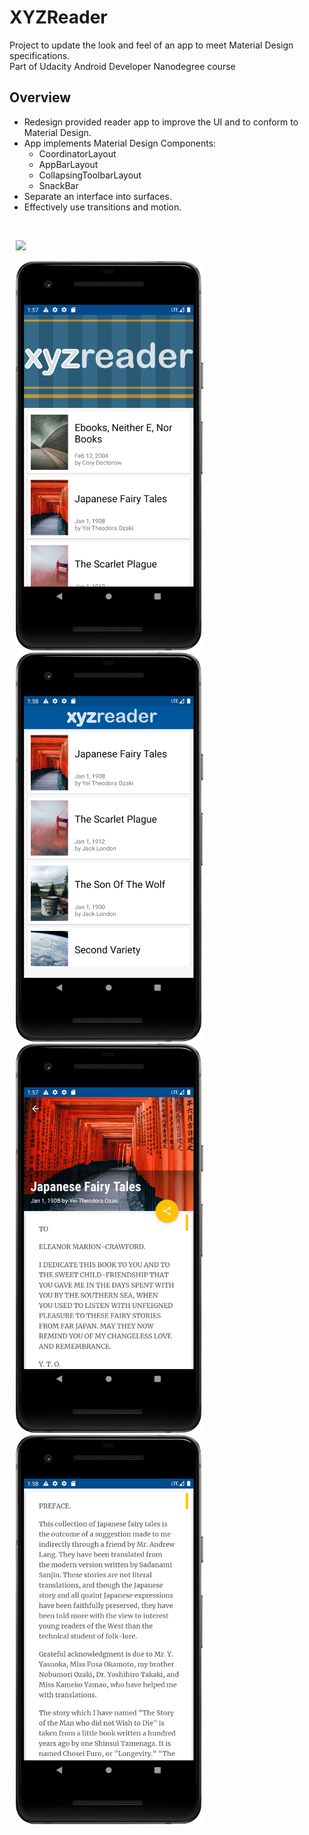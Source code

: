 # XYZReader

Project to update the look and feel of an app to meet Material Design specifications.<br>
Part of Udacity Android Developer Nanodegree course <br>

## Overview
* Redesign provided reader app to improve the UI and to conform to Material Design.
* App implements Material Design Components: 
   + CoordinatorLayout 
   + AppBarLayout
   + CollapsingToolbarLayout
   + SnackBar
* Separate an interface into surfaces.
* Effectively use transitions and motion.
   


<br>
<p>
<img hspace="10" src="xyzreader.gif" width="300px"/> 
<p>   
<img hspace="10" src="s1.png" width="300px"/> 
<img hspace="10" src="s2.png" width="300px"/> 
<img hspace="10" src="s3.png" width="300px"/> 
<img hspace="10" src="s4.png" width="300px"/> 
